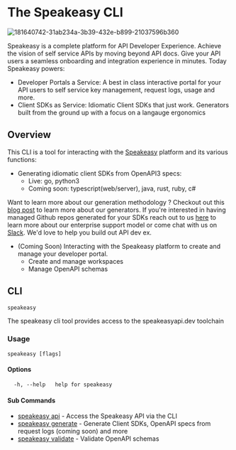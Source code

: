 # The Speakeasy CLI 
![181640742-31ab234a-3b39-432e-b899-21037596b360](https://user-images.githubusercontent.com/68016351/196461357-fcb8d90f-cd67-498e-850f-6146c58d0114.png)

Speakeasy is a complete platform for API Developer Experience. Achieve the vision of self service APIs by moving beyond API docs. Give your API users a seamless onboarding and integration experience in minutes. Today Speakeasy powers: 
- Developer Portals a Service: A best in class interactive portal for your API users to self service key management, request logs, usage and more.   
- Client SDKs as Service: Idiomatic Client SDKs that just work. Generators built from the ground up with a focus on a langauge ergonomics 

## Overview

This CLI is a tool for interacting with the [Speakeasy](https://docs.speakeasyapi.dev/docs/speakeasy-cli/) platform and its various functions:

- Generating idiomatic client SDKs from OpenAPI3 specs:
  * Live: go, python3 
  * Coming soon: typescript(web/server), java, rust, ruby, c#
  
Want to learn more about our generation methodology ? Checkout out this [blog post]() to learn more about our generators. If you're interested in having managed Github repos generated for your SDKs reach out to us [here](https://www.speakeasyapi.dev/request-access) to learn more about our enterprise support model or come chat with us on [Slack](https://join.slack.com/t/speakeasy-dev/shared_invite/zt-1df0lalk5-HCAlpcQiqPw8vGukQWhexw). We'd love to help you build out API dev ex.   

- (Coming Soon) Interacting with the Speakeasy platform to create and manage your developer portal.
  * Create and manage workspaces
  * Manage OpenAPI schemas

## CLI  
`speakeasy`  

The speakeasy cli tool provides access to the speakeasyapi.dev toolchain  

### Usage

```
speakeasy [flags]
```

#### Options

```
  -h, --help   help for speakeasy
```

#### Sub Commands

* [speakeasy api](docs/api/README.md) - Access the Speakeasy API via the CLI
* [speakeasy generate](docs/generate/README.md) - Generate Client SDKs, OpenAPI specs from request logs (coming soon) and more
* [speakeasy validate](docs/validate/README.md)	- Validate OpenAPI schemas
